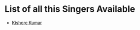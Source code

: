 List of all this Singers Available
==================================

* [Kishore Kumar](kishore/kishore.md)